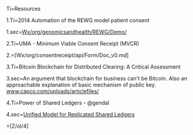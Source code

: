 Ti=Resources

1.Ti=2014 Automation of the REWG model patient consent

1.sec=<a href="index.php?action=list&file=Wx/org/genomicsandhealth/REWG/Demo/">Wx/org/genomicsandhealth/REWG/Demo/</a>

2.Ti=UMA - Minimum Viable Consent Receipt (MVCR) 

2.=[Wx/org/consentreceipt/api/Form/Doc_v0.md]

3.Ti=Bitcoin Blockchain for Distributed Clearing: A Critical Assessment

3.sec=An argument that blockchain for business can't be Bitcoin.  Also an approachable explanation of basic mechanism of public key.  <a href="http://www.capco.com/uploads/articlefiles/630/file_0_1444905301.pdf">www.capco.com/uploads/articlefiles/</a>

4.Ti=Power of Shared Ledgers - @gendal

4.sec=<a href="http://gendal.me/2015/06/08/towards-a-unified-model-for-replicated-shared-ledgers/">Unified Model for Replicated Shared Ledgers</a>

=[Z/ol/4]